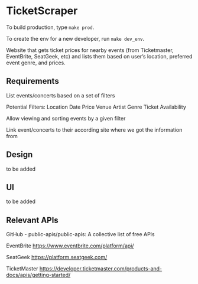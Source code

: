 # TicketScraper

To build production, type `make prod`.

To create the env for a new developer, run `make dev_env`.

Website that gets ticket prices for nearby events (from Ticketmaster, EventBrite, SeatGeek, etc) and lists them based on user’s location, preferred event genre, and prices.

## Requirements

List events/concerts based on a set of filters

Potential Filters:
    Location
    Date
    Price
    Venue
    Artist
    Genre
    Ticket Availability

Allow viewing and sorting events by a given filter

Link event/concerts to their according site where we got the information from


## Design

to be added

## UI

to be added

## Relevant APIs

GitHub - public-apis/public-apis: A collective list of free APIs

EventBrite https://www.eventbrite.com/platform/api/

SeatGeek https://platform.seatgeek.com/

TicketMaster https://developer.ticketmaster.com/products-and-docs/apis/getting-started/